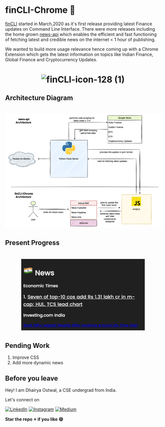 # finCLI-Chrome 🚧

[finCLI](https://github.com/dhairyaostwal/finCLI) started in March,2020 as it's first release providing latest Finance updates on Command Line Interface. There were more releases including the home grown [news-api](https://fincli-news-api.herokuapp.com/) which enables the efficient and fast functioning of fetching latest and credible news on the internet < 1 hour of publishing.

We wanted to build more usage relevance hence coming up with a Chrome Extension which gets the latest information on topics like Indian Finance, Global Finance and Cryptocurrency Updates.

<h1 align="center">
  
![finCLI-icon-128 (1)](https://user-images.githubusercontent.com/50984984/149663928-c85fd211-64c6-4ac5-9c48-8b2c83b29a47.png)

</h1>

## Architecture Diagram

<h1 align="center"><img height="auto" width="600px" src="assets/arch-diagram.png"/></h1>

## Present Progress

<h1 align="center"><img height="auto" width="400px" src="assets/Screenshot 2022-01-16 at 10.42.48.png"/></h1>

## Pending Work

1. Improve CSS
2. Add more dynamic news

## Before you leave

Hey! I am Dhairya Ostwal, a CSE undergrad from India. 

Let's connect on 

[![LinkedIn](https://img.shields.io/badge/-linkedin-blue?style=for-the-badge&logo=linkedin)](https://www.linkedin.com/in/dhairyaostwal/) [![Instagram](https://img.shields.io/badge/instagram-%23E4405F.svg?&style=for-the-badge&logo=instagram&logoColor=white)](https://www.instagram.com/dhairyaostwal/) [![Medium](https://img.shields.io/badge/-medium-black?style=for-the-badge&logo=medium)](https://medium.com/@dhairyaostwal)


**Star the repo ⭐️ if you like 😄**
